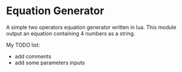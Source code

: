 # Equation Generator

A simple two operators equation generator written in lua.
This module output an equation containing 4 numbers as a string.

My TODO list:
- add comments
- add some parameters inputs

